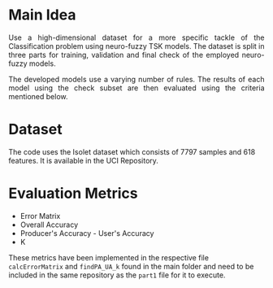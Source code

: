 # Main Idea
<p align=justify> Use a high-dimensional dataset for a more specific tackle of the Classification problem using neuro-fuzzy TSK models. The dataset is split in three parts for training, validation and final check of the employed neuro-fuzzy models. <br></p>
<p align=justify> The developed models use a varying number of rules.  The results of each model using the check subset are then evaluated using the criteria mentioned below. <br></p>


# Dataset
The code uses the Isolet dataset which consists of 7797 samples and 618 features. It is available in the UCI Repository. 

# Evaluation Metrics 
- Error Matrix
- Overall Accuracy
- Producer's Accuracy - User's Accuracy
- K

These metrics have been implemented in the respective file `calcErrorMatrix` and `findPA_UA_k` found in the main folder and need to be included in the same repository as the `part1` file for it to execute.
